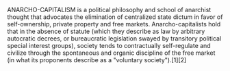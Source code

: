 ANARCHO-CAPITALISM is a political philosophy and school of anarchist thought that advocates the elimination of centralized state dictum in favor of self-ownership, private property and free markets. Anarcho-capitalists hold that in the absence of statute (which they describe as law by arbitrary autocratic decrees, or bureaucratic legislation swayed by transitory political special interest groups), society tends to contractually self-regulate and civilize through the spontaneous and organic discipline of the free market (in what its proponents describe as a "voluntary society").[1][2]
